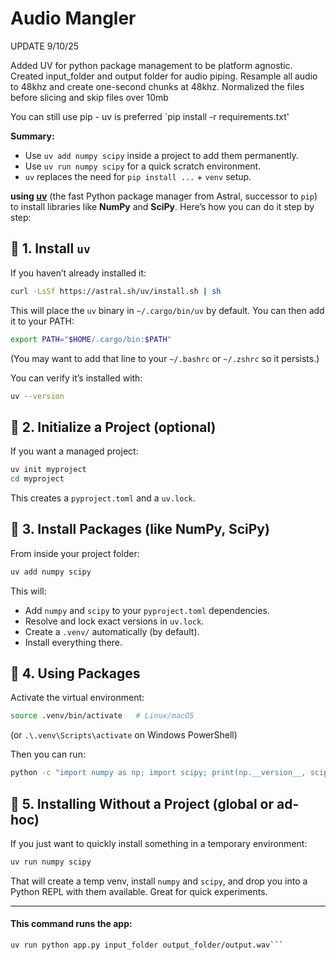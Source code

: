 # Audio Mangler


UPDATE 9/10/25

Added UV for python package management to be platform agnostic. 
Created input_folder and output folder for audio piping. Resample all audio to 48khz and create one-second chunks at 48khz. Normalized the files before slicing and skip files over 10mb


You can still use pip - uv is preferred
`pip install -r requirements.txt'

 **Summary:**

- Use `uv add numpy scipy` inside a project to add them permanently.
- Use `uv run numpy scipy` for a quick scratch environment.   
- `uv` replaces the need for `pip install ...` + `venv` setup.

 **using [uv](https://github.com/astral-sh/uv)** (the fast Python package manager from Astral, successor to `pip`) to install libraries like **NumPy** and **SciPy**. Here’s how you can do it step by step:

## 🔹 1. Install `uv`

If you haven’t already installed it:

```bash
curl -LsSf https://astral.sh/uv/install.sh | sh
```

This will place the `uv` binary in `~/.cargo/bin/uv` by default. You can then add it to your PATH:

```bash
export PATH="$HOME/.cargo/bin:$PATH"
```

(You may want to add that line to your `~/.bashrc` or `~/.zshrc` so it persists.)

You can verify it’s installed with:

```bash
uv --version
```
## 🔹 2. Initialize a Project (optional)

If you want a managed project:

```bash
uv init myproject
cd myproject
```
This creates a `pyproject.toml` and a `uv.lock`.

## 🔹 3. Install Packages (like NumPy, SciPy)

From inside your project folder:
```bash
uv add numpy scipy
```

This will:

- Add `numpy` and `scipy` to your `pyproject.toml` dependencies.
- Resolve and lock exact versions in `uv.lock`.
- Create a `.venv/` automatically (by default).    
- Install everything there.

## 🔹 4. Using Packages

Activate the virtual environment:

```bash
source .venv/bin/activate   # Linux/macOS
```
(or `.\.venv\Scripts\activate` on Windows PowerShell)

Then you can run:

```bash
python -c "import numpy as np; import scipy; print(np.__version__, scipy.__version__)"
```
## 🔹 5. Installing Without a Project (global or ad-hoc)

If you just want to quickly install something in a temporary environment:

```bash
uv run numpy scipy
```

That will create a temp venv, install `numpy` and `scipy`, and drop you into a Python REPL with them available. Great for quick experiments.

---



#### This command runs the app:

```bash
uv run python app.py input_folder output_folder/output.wav```
